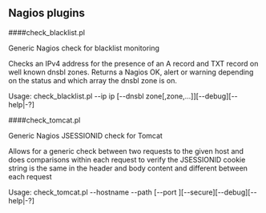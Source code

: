 ## Nagios plugins

####check_blacklist.pl

Generic Nagios check for blacklist monitoring

Checks an IPv4 address for the presence of an A record and TXT record on well known dnsbl zones. 
Returns a Nagios OK, alert or warning depending on the status and which array the dnsbl zone is on.

Usage: check_blacklist.pl --ip ip [--dnsbl zone[,zone,...]][--debug][--help|-?]

####check_tomcat.pl

Generic Nagios JSESSIONID check for Tomcat

Allows for a generic check between two requests to the given host and does
comparisons within each request to verify the JSESSIONID cookie string is
the same in the header and body content and different between each request

Usage: check_tomcat.pl --hostname <fqdn> --path <path> [--port <port>][--secure][--debug][--help|-?]

